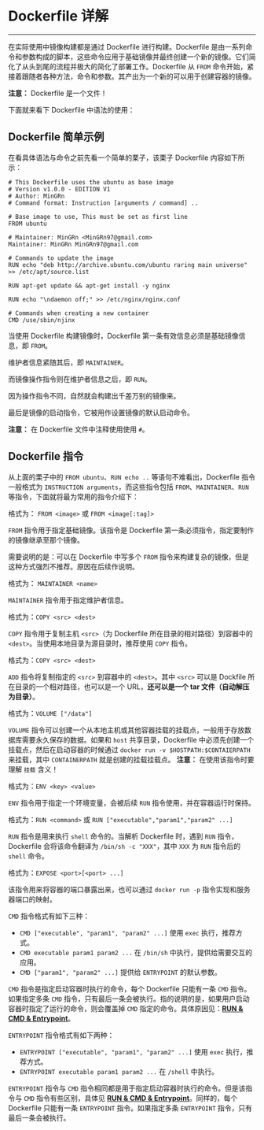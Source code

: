 # Dockerfile 详解

---

在实际使用中镜像构建都是通过 Dockerfile 进行构建。Dockerfile 是由一系列命令和参数构成的脚本，这些命令应用于基础镜像并最终创建一个新的镜像。它们简化了从头到尾的流程并极大的简化了部署工作。Dockerfile 从 `FROM` 命令开始，紧接着跟随者各种方法，命令和参数。其产出为一个新的可以用于创建容器的镜像。

**注意：** Dockerfile 是一个文件！

下面就来看下 Dockerfile 中语法的使用：

## Dockerfile 简单示例


在看具体语法与命令之前先看一个简单的栗子，该栗子 Dockerfile 内容如下所示：

```
# This Dockerfile uses the ubuntu as base image
# Version v1.0.0 - EDITION V1
# Author: MinGRn
# Command format: Instruction [arguments / command] ..

# Base image to use, This must be set as first line
FROM ubuntu

# Maintainer: MinGRn <MinGRn97@gmail.com>
Maintainer: MinGRn MinGRn97@gmail.com

# Commands to update the image
RUN echo "deb http://archive.ubuntu.com/ubuntu raring main universe" >> /etc/apt/source.list

RUN apt-get update && apt-get install -y nginx

RUN echo "\ndaemon off;" >> /etc/nginx/nginx.conf

# Commands when creating a new container
CMD /use/sbin/njinx
```

<!--sec data-title="说明" data-id="section0" data-show=true ces-->

当使用 Dockerfile 构建镜像时，Dockerfile 第一条有效信息必须是基础镜像信息，即 `FROM`。

维护者信息紧随其后，即 `MAINTAINER`。

而镜像操作指令则在维护者信息之后，即 `RUN`。

因为操作指令不同，自然就会构建出千差万别的镜像来。

最后是镜像的启动指令，它被用作设置镜像的默认启动命令。

**注意：** 在 Dockerfile 文件中注释使用使用 `#`。

<!--endsec-->


## Dockerfile 指令

从上面的栗子中的 `FROM ubuntu`、`RUN echo ..` 等语句不难看出，Dockerfile 指令一般格式为 `INSTRUCTION arguments`，而这些指令包括 `FROM`、`MAINTAINER`、`RUN` 等指令，下面就将最为常用的指令介绍下：


<!--sec data-title="FROM 指令" data-id="section1" data-show=true ces-->
格式为： `FROM <image>` 或 `FROM <image[:tag]>`

`FROM` 指令用于指定基础镜像。该指令是 Dockerfile 第一条必须指令，指定要制作的镜像继承至那个镜像。

需要说明的是：可以在 Dockerfile 中写多个 `FROM` 指令来构建复杂的镜像，但是这种方式强烈不推荐。原因在后续作说明。
<!--endsec-->


<!--sec data-title="MAINTAINER 指令" data-id="section2" data-show=true ces-->
格式为： `MAINTAINER <name>`

`MAINTAINER` 指令用于指定维护者信息。
<!--endsec-->


<!--sec data-title="COPY 指令" data-id="section3" data-show=true ces-->
格式为：`COPY <src> <dest>`

`COPY` 指令用于复制主机 `<src>`（为 Dockerfile 所在目录的相对路径）到容器中的 `<dest>`。当使用本地目录为源目录时，推荐使用 `COPY` 指令。
<!--endsec-->


<!--sec data-title="ADD 指令" data-id="section4" data-show=true ces-->
格式为：`COPY <src> <dest>`

`ADD` 指令将复制指定的 `<src>` 到容器中的 `<dest>`。其中 `<src>` 可以是 Dockfile 所在目录的一个相对路径，也可以是一个 URL，**还可以是一个 tar 文件（自动解压为目录）**。
<!--endsec-->


<!--sec data-title="VOLUME 指令" data-id="section5" data-show=true ces-->
格式为：`VOLUME ["/data"]`

`VOLUME` 指令可以创建一个从本地主机或其他容器挂载的挂载点，一般用于存放数据库需要永久保存的数据。如果和 `host` 共享目录，Dockerfile 中必须先创建一个挂载点，然后在启动容器的时候通过 `docker run -v $HOSTPATH:$CONTAIERPATH` 来挂载，其中 `CONTAINERPATH` 就是创建的挂载挂载点。
**注意：** 在使用该指令时要理解 `挂载` 含义！

<!--endsec-->

<!--sec data-title="ENV 指令" data-id="section6" data-show=true ces-->
格式为：`ENV <key> <value>`

`ENV` 指令用于指定一个环境变量，会被后续 `RUN` 指令使用，并在容器运行时保持。
<!--endsec-->


<!--sec data-title="RUN 指令" data-id="section7" data-show=true ces-->
格式为：`RUN <command>` 或 `RUN ["executable","param1","param2" ...]`

`RUN` 指令是用来执行 `shell` 命令的。当解析 Dockerfile 时，遇到 `RUN` 指令，Dockerfile 会将该命令翻译为 `/bin/sh -c "XXX"`，其中 `XXX` 为 `RUN` 指令后的 `shell` 命令。
<!--endsec-->


<!--sec data-title="EXPOSE 指令" data-id="section8" data-show=true ces-->
格式为：`EXPOSE <port>[<port> ...]`

该指令用来将容器的端口暴露出来，也可以通过 `docker run -p` 指令实现和服务器端口的映射。
<!--endsec-->


<!--sec data-title="CMD 指令" data-id="section9" data-show=true ces-->
`CMD` 指令格式有如下三种：

- `CMD ["executable", "param1", "param2" ...]` 使用 `exec` 执行，推荐方式。
- `CMD executable param1 param2 ...` 在 `/bin/sh` 中执行，提供给需要交互的应用。
- `CMD ["param1", "param2" ...]` 提供给 `ENTRYPOINT` 的默认参数。

`CMD` 指令是指定启动容器时执行的命令，每个 Dockerfile 只能有一条 `CMD` 指令。如果指定多条 `CMD` 指令，只有最后一条会被执行。指的说明的是，如果用户启动容器时指定了运行的命令，则会覆盖掉 `CMD` 指定的命令。具体原因见：[**RUN & CMD & Entrypoint**](./run-cmd-entrypoint.md)。
<!--endsec-->


<!--sec data-title="ENTRYPOINT 指令" data-id="section10" data-show=true ces-->
`ENTRYPOINT` 指令格式有如下两种：

- `ENTRYPOINT ["executable", "param1", "param2" ...]` 使用 `exec` 执行，推荐方式。
- `ENTRYPOINT executable param1 param2 ...` 在 `/shell` 中执行。

`ENTRYPOINT` 指令与 `CMD` 指令相同都是用于指定启动容器时执行的命令。但是该指令与 `CMD` 指令有些区别，具体见 [**RUN & CMD & Entrypoint**](./run-cmd-entrypoint.md)。同样的，每个 Dockerfile 只能有一条 `ENTRYPOINT` 指令。如果指定多条 `ENTRYPOINT` 指令，只有最后一条会被执行。
<!--endsec-->
















